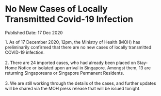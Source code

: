 <html>
    <meta http-equiv="Content-Type" content="text/html; charset=utf-8"/>
    <meta charset="utf-8"/>
    <title>No New Cases of Locally Transmitted Covid-19 Infection</title>
    <body><h1>No New Cases of Locally Transmitted Covid-19 Infection</h1>
    <p>Published Date: 17 Dec 2020</p> 1. As of 17 December 2020, 12pm, the Ministry of Health (MOH) has preliminarily confirmed that there are no new cases of locally transmitted COVID-19 infection. 
<br>
<br>2. There are 24 imported cases, who had already been placed on Stay-Home Notice or isolated upon arrival in Singapore. Amongst them, 13 are returning Singaporeans or Singapore Permanent Residents.
<br>
<br>3. We are still working through the details of the cases, and further updates will be shared via the MOH press release that will be issued tonight.</body>
</html>